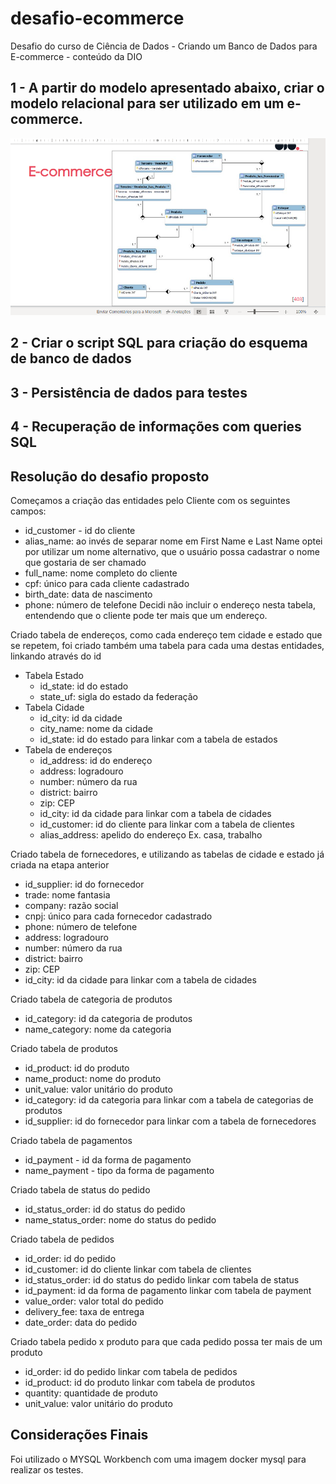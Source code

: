 # desafio-ecommerce
Desafio do curso de Ciência de Dados - Criando um Banco de Dados para E-commerce - conteúdo da DIO

## 1 - A partir do modelo apresentado abaixo, criar o modelo relacional para ser utilizado em um e-commerce.

<img src="ER-Ecommerce.png">

## 2 - Criar o script SQL para criação do esquema de banco de dados

## 3 - Persistência de dados para testes

## 4 - Recuperação de informações com queries SQL

## Resolução do desafio proposto

Começamos a criação das entidades pelo Cliente com os seguintes campos:
- id_customer - id do cliente
- alias_name: ao invés de separar nome em First Name e Last Name optei por utilizar um nome alternativo, que o usuário possa cadastrar o nome que gostaria de ser chamado
- full_name: nome completo do cliente
- cpf: único para cada cliente cadastrado
- birth_date: data de nascimento
- phone: número de telefone
Decidi não incluir o endereço nesta tabela, entendendo que o cliente pode ter mais que um endereço.

Criado tabela de endereços, como cada endereço tem cidade e estado que se repetem, foi criado também uma tabela para cada uma destas entidades, linkando através do id
- Tabela Estado
  - id_state: id do estado
  - state_uf: sigla do estado da federação
- Tabela Cidade
  - id_city: id da cidade
  - city_name: nome da cidade
  - id_state: id do estado para linkar com a tabela de estados
- Tabela de endereços
  - id_address: id do endereço
  - address: logradouro
  - number: número da rua
  - district: bairro
  - zip: CEP
  - id_city: id da cidade para linkar com a tabela de cidades
  - id_customer: id do cliente para linkar com a tabela de clientes
  - alias_address: apelido do endereço Ex. casa, trabalho

Criado tabela de fornecedores, e utilizando as tabelas de cidade e estado já criada na etapa anterior
- id_supplier: id do fornecedor
- trade: nome fantasia
- company: razão social
- cnpj: único para cada fornecedor cadastrado
- phone: número de telefone
- address: logradouro
- number: número da rua
- district: bairro
- zip: CEP
- id_city: id da cidade para linkar com a tabela de cidades

Criado tabela de categoria de produtos
- id_category: id da categoria de produtos
- name_category: nome da categoria

Criado tabela de produtos
- id_product: id do produto
- name_product: nome do produto
- unit_value: valor unitário do produto
- id_category: id da categoria para linkar com a tabela de categorias de produtos
- id_supplier: id do fornecedor para linkar com a tabela de fornecedores

Criado tabela de pagamentos
- id_payment - id da forma de pagamento
- name_payment - tipo da forma de pagamento

Criado tabela de status do pedido
- id_status_order: id do status do pedido
- name_status_order: nome do status do pedido

Criado tabela de pedidos
- id_order: id do pedido
- id_customer: id do cliente linkar com tabela de clientes
- id_status_order: id do status do pedido linkar com tabela de status
- id_payment: id da forma de pagamento linkar com tabela de payment
- value_order: valor total do pedido
- delivery_fee: taxa de entrega
- date_order: data do pedido

Criado tabela pedido x produto
para que cada pedido possa ter mais de um produto
- id_order: id do pedido linkar com tabela de pedidos
- id_product: id do produto linkar com tabela de produtos
- quantity: quantidade de produto
- unit_value: valor unitário do produto

## Considerações Finais
Foi utilizado o MYSQL Workbench com uma imagem docker mysql para realizar os testes.